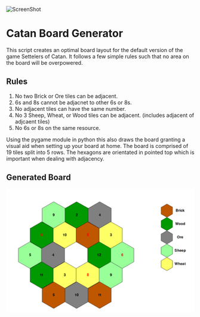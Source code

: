 ![ScreenShot](https://upload.wikimedia.org/wikipedia/it/4/45/Coloni_di_catan_Logo.png)
# Catan Board Generator
This script creates an optimal board layout for the default version of the game Settelers of Catan. 
It follows a few simple rules such that no area on the board will be overpowered. 

## Rules 
1. No two Brick or Ore tiles can be adjacent.
2. 6s and 8s cannot be adjacnet to other 6s or 8s.
3. No adjacent tiles can have the same number.
4. No 3 Sheep, Wheat, or Wood tiles can be adjacent. (includes adjacent of adjcaent tiles)
5. No 6s or 8s on the same resource.

Using the pygame module in python this also draws the board granting a visual aid when setting up your board at home. The board is comprised of 19 tiles split into 5 rows. The hexagons are orientated in pointed top which is important when dealing with adjacency.

## Generated Board
![Image](sample_board.png)
